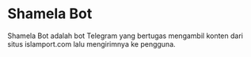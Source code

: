 # Shamela Bot

Shamela Bot adalah bot Telegram yang bertugas mengambil konten dari situs islamport.com lalu mengirimnya ke pengguna.